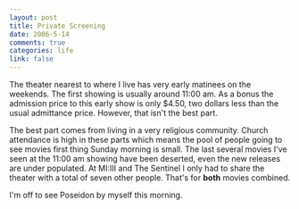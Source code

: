 ```yaml
--- 
layout: post
title: Private Screening
date: 2006-5-14
comments: true
categories: life
link: false
---
```

The theater nearest to where I live has very early matinees on the weekends. The first showing is usually around 11:00 am. As a bonus the admission price to this early show is only $4.50, two dollars less than the usual admittance price. However, that isn't the best part.

The best part comes from living in a very religious community. Church attendance is high in these parts which means the pool of people going to see movies first thing Sunday morning is small. The last several movies I've seen at the 11:00 am showing have been deserted, even the new releases are under populated. At MI:III and The Sentinel I only had to share the theater with a total of seven other people. That's for <b>both</b> movies combined.

I'm off to see Poseidon by myself this morning.
